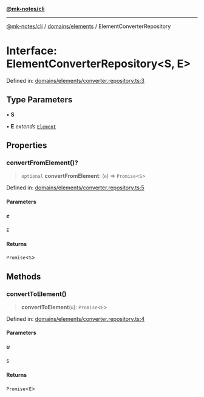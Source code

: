 [**@mk-notes/cli**](../../../README.md)

***

[@mk-notes/cli](../../../README.md) / [domains/elements](../README.md) / ElementConverterRepository

# Interface: ElementConverterRepository\<S, E\>

Defined in: [domains/elements/converter.repository.ts:3](https://github.com/Myastr0/mk-notes/blob/184ba57922923e2636b5be8eb72e467e76933ed9/src/domains/elements/converter.repository.ts#L3)

## Type Parameters

• **S**

• **E** *extends* [`Element`](../classes/Element.md)

## Properties

### convertFromElement()?

> `optional` **convertFromElement**: (`e`) => `Promise`\<`S`\>

Defined in: [domains/elements/converter.repository.ts:5](https://github.com/Myastr0/mk-notes/blob/184ba57922923e2636b5be8eb72e467e76933ed9/src/domains/elements/converter.repository.ts#L5)

#### Parameters

##### e

`E`

#### Returns

`Promise`\<`S`\>

## Methods

### convertToElement()

> **convertToElement**(`u`): `Promise`\<`E`\>

Defined in: [domains/elements/converter.repository.ts:4](https://github.com/Myastr0/mk-notes/blob/184ba57922923e2636b5be8eb72e467e76933ed9/src/domains/elements/converter.repository.ts#L4)

#### Parameters

##### u

`S`

#### Returns

`Promise`\<`E`\>
